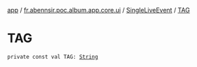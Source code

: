 [app](../../index.md) / [fr.abennsir.poc.album.app.core.ui](../index.md) / [SingleLiveEvent](index.md) / [TAG](./-t-a-g.md)

# TAG

`private const val TAG: `[`String`](https://kotlinlang.org/api/latest/jvm/stdlib/kotlin/-string/index.html)